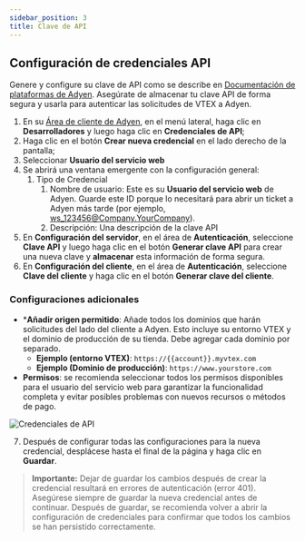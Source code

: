 ```yaml
---
sidebar_position: 3
title: Clave de API
---
```



## Configuración de credenciales API

Genere y configure su clave de API como se describe en [Documentación de plataformas de Adyen](https://docs.adyen.com/development-resources/api-credentials/). Asegúrate de almacenar tu clave API de forma segura y usarla para autenticar las solicitudes de VTEX a Adyen.

1. En su [Área de cliente de Adyen](https://ca-test.adyen.com/ca/ca/overview/default.shtml), en el menú lateral, haga clic en **Desarrolladores** y luego haga clic en **Credenciales de API**;
2. Haga clic en el botón **Crear nueva credencial** en el lado derecho de la pantalla;
3. Seleccionar **Usuario del servicio web**
4. Se abrirá una ventana emergente con la configuración general:
   1. Tipo de Credencial
      1. Nombre de usuario: Este es su **Usuario del servicio web** de Adyen. Guarde este ID porque lo necesitará para abrir un ticket a Adyen más tarde (por ejemplo, ws_123456@Company.YourCompany).
      2. Descripción: Una descripción de la clave API
5. En **Configuración del servidor**, en el área de **Autenticación**, seleccione **Clave API** y luego haga clic en el botón **Generar clave API** para crear una nueva clave y **almacenar** esta información de forma segura.
6. En **Configuración del cliente**, en el área de **Autenticación**, seleccione **Clave del cliente** y haga clic en el botón **Generar clave del cliente**.

### Configuraciones adicionales

- ***Añadir origen permitido**: Añade todos los dominios que harán solicitudes del lado del cliente a Adyen. Esto incluye su entorno VTEX y el dominio de producción de su tienda. Debe agregar cada dominio por separado.
  - **Ejemplo (entorno VTEX)**: `https://{{account}}.myvtex.com`
  - **Ejemplo (Dominio de producción)**: `https://www.yourstore.com`
- **Permisos**: se recomienda seleccionar todos los permisos disponibles para el usuario del servicio web para garantizar la funcionalidad completa y evitar posibles problemas con nuevos recursos o métodos de pago.

![Credenciales de API](https://i.imgur.com/2C6J0FS.png)

7. Después de configurar todas las configuraciones para la nueva credencial, desplácese hasta el final de la página y haga clic en **Guardar**.

> **Importante:** Dejar de guardar los cambios después de crear la credencial resultará en errores de autenticación (error 401). Asegúrese siempre de guardar la nueva credencial antes de continuar. Después de guardar, se recomienda volver a abrir la configuración de credenciales para confirmar que todos los cambios se han persistido correctamente.
